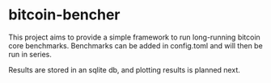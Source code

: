 # bitcoin-bencher

This project aims to provide a simple framework to run long-running bitcoin core benchmarks.
Benchmarks can be added in config.toml and will then be run in series.

Results are stored in an sqlite db, and plotting results is planned next.
